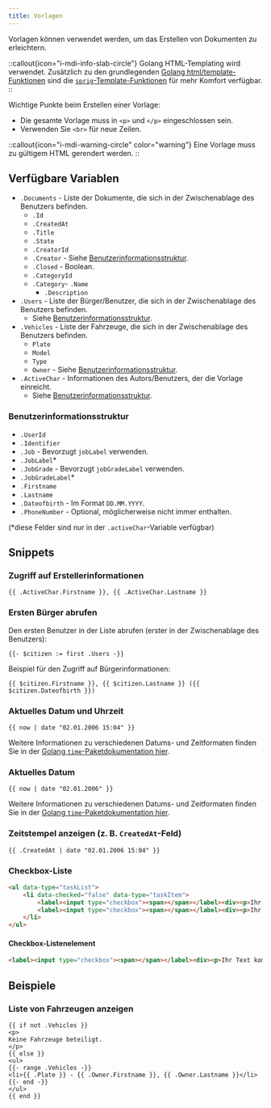 ```yaml
---
title: Vorlagen
---
```


Vorlagen können verwendet werden, um das Erstellen von Dokumenten zu erleichtern.

::callout{icon="i-mdi-info-slab-circle"}
Golang HTML-Templating wird verwendet.
Zusätzlich zu den grundlegenden [Golang html/template-Funktionen](https://pkg.go.dev/html/template) sind die [`sprig`-Template-Funktionen](https://masterminds.github.io/sprig/) für mehr Komfort verfügbar.
::

Wichtige Punkte beim Erstellen einer Vorlage:

- Die gesamte Vorlage muss in `<p>` und `</p>` eingeschlossen sein.
- Verwenden Sie `<br>` für neue Zeilen.

::callout{icon="i-mdi-warning-circle" color="warning"}
Eine Vorlage muss zu gültigem HTML gerendert werden.
::

## Verfügbare Variablen

- `.Documents` - Liste der Dokumente, die sich in der Zwischenablage des Benutzers befinden.
  - `.Id`
  - `.CreatedAt`
  - `.Title`
  - `.State`
  - `.CreatorId`
  - `.Creator` - Siehe [Benutzerinformationsstruktur](#benutzerinformationsstruktur).
  - `.Closed` - Boolean.
  - `.CategoryId`
  - `.Category`- `.Name`
    - `.Description`
- `.Users` - Liste der Bürger/Benutzer, die sich in der Zwischenablage des Benutzers befinden.
  - Siehe [Benutzerinformationsstruktur](#benutzerinformationsstruktur).
- `.Vehicles` - Liste der Fahrzeuge, die sich in der Zwischenablage des Benutzers befinden.
  - `Plate`
  - `Model`
  - `Type`
  - `Owner` - Siehe [Benutzerinformationsstruktur](#benutzerinformationsstruktur).
- `.ActiveChar` - Informationen des Autors/Benutzers, der die Vorlage einreicht.
  - Siehe [Benutzerinformationsstruktur](#benutzerinformationsstruktur).

### Benutzerinformationsstruktur

- `.UserId`
- `.Identifier`
- `.Job` - Bevorzugt `jobLabel` verwenden.
- `.JobLabel`*
- `.JobGrade` - Bevorzugt `jobGradeLabel` verwenden.
- `.JobGradeLabel`*
- `.Firstname`
- `.Lastname`
- `.Dateofbirth` - Im Format `DD.MM.YYYY`.
- `.PhoneNumber` - Optional, möglicherweise nicht immer enthalten.

(*diese Felder sind nur in der `.activeChar`-Variable verfügbar)

## Snippets

### Zugriff auf Erstellerinformationen

```templ
{{ .ActiveChar.Firstname }}, {{ .ActiveChar.Lastname }}
```

### Ersten Bürger abrufen

Den ersten Benutzer in der Liste abrufen (erster in der Zwischenablage des Benutzers):

```templ
{{- $citizen := first .Users -}}
```

Beispiel für den Zugriff auf Bürgerinformationen:

```templ
{{ $citizen.Firstname }}, {{ $citizen.Lastname }} ({{ $citizen.Dateofbirth }})
```

### Aktuelles Datum und Uhrzeit

```templ
{{ now | date "02.01.2006 15:04" }}
```

Weitere Informationen zu verschiedenen Datums- und Zeitformaten finden Sie in der [Golang `time`-Paketdokumentation hier](https://pkg.go.dev/time#pkg-constants).

### Aktuelles Datum

```templ
{{ now | date "02.01.2006" }}
```

Weitere Informationen zu verschiedenen Datums- und Zeitformaten finden Sie in der [Golang `time`-Paketdokumentation hier](https://pkg.go.dev/time#pkg-constants).

### Zeitstempel anzeigen (z. B. `CreatedAt`-Feld)

```templ
{{ .CreatedAt | date "02.01.2006 15:04" }}
```

### Checkbox-Liste

```html
<ul data-type="taskList">
    <li data-checked="false" data-type="taskItem">
        <label><input type="checkbox"><span></span></label><div><p>Ihr erster Text kommt hier hin</p></div>
        <label><input type="checkbox"><span></span></label><div><p>Ihr zweiter Text kommt hier hin</p></div>
    </li>
</ul>
```

#### Checkbox-Listenelement

```html
<label><input type="checkbox"><span></span></label><div><p>Ihr Text kommt hier hin</p></div>
```

## Beispiele

### Liste von Fahrzeugen anzeigen

```templ
{{ if not .Vehicles }}
<p>
Keine Fahrzeuge beteiligt.
</p>
{{ else }}
<ul>
{{- range .Vehicles -}}
<li>{{ .Plate }} - {{ .Owner.Firstname }}, {{ .Owner.Lastname }}</li>
{{- end -}}
</ul>
{{ end }}
```
